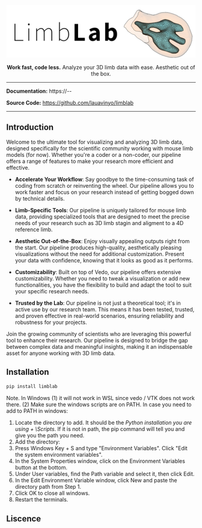 <!-- ![Alt text](assets/logo.png "LimbLab") -->
<p align="center">
  <img src="docs/assets/header.png" alt="Alt text">
</p>
<p align="center"><strong>Work fast, code less.</strong> Analyze your 3D limb data with ease. Aesthetic out of the box.</p>



---------
**Documentation:** https://--

**Source Code:** https://github.com/lauavinyo/limblab

---------

## Introduction

Welcome to the ultimate tool for visualizing and analyzing 3D limb data, designed specifically for the scientific community working with mouse limb models (for now). Whether you're a coder or a non-coder, our pipeline offers a range of features to make your research more efficient and effective.

- **Accelerate Your Workflow**: Say goodbye to the time-consuming task of coding from scratch or reinventing the wheel. Our pipeline allows you to work faster and focus on your research instead of getting bogged down by technical details.

- **Limb-Specific Tools**: Our pipeline is uniquely tailored for mouse limb data, providing specialized tools that are designed to meet the precise needs of your research such as 3D limb stagin and aligment to a 4D reference limb. 

- **Aesthetic Out-of-the-Box**: Enjoy visually appealing outputs right from the start. Our pipeline produces high-quality, aesthetically pleasing visualizations without the need for additional customization. Present your data with confidence, knowing that it looks as good as it performs.

- **Customizability**: Built on top of Vedo, our pipeline offers extensive customizability. Whether you need to tweak a visualization or add new functionalities, you have the flexibility to build and adapt the tool to suit your specific research needs.

- **Trusted by the Lab**: Our pipeline is not just a theoretical tool; it's in active use by our research team. This means it has been tested, trusted, and proven effective in real-world scenarios, ensuring reliability and robustness for your projects.

Join the growing community of scientists who are leveraging this powerful tool to enhance their research. Our pipeline is designed to bridge the gap between complex data and meaningful insights, making it an indispensable asset for anyone working with 3D limb data.

## Installation

```bash
pip install limblab
``` 

Note. In Windows (1) it will not work in WSL since vedo / VTK does not work there. (2) Make sure the windows scripts are on PATH. 
In case you need to add to PATH in windows: 
1. Locate the directory to add. It should be the _Python installation you are using + \Scripts_. If it is not in path, the pip command will tell you and give you the path you need.
2. Add the directory:
  1. Press Windows Key + S and type "Environment Variables". Click "Edit the system environment variables".
  2. In the System Properties window, click on the Environment Variables button at the bottom.
  2. Under User variables, find the Path variable and select it, then click Edit.
  4. In the Edit Environment Variable window, click New and paste the directory path from Step 1.
  5. Click OK to close all windows.
3. Restart the terminals.
   
## Liscence
